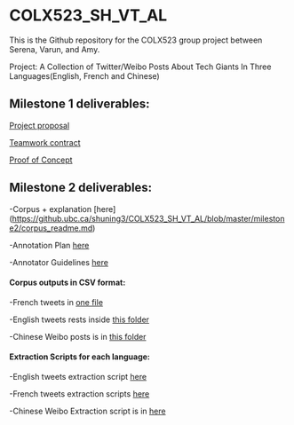 # COLX523_SH_VT_AL

 This is the Github repository for the COLX523 group project between Serena, Varun, and Amy.

 Project: A Collection of Twitter/Weibo Posts About Tech Giants In Three Languages(English, French and Chinese)

## Milestone 1 deliverables:
 
 [Project proposal](https://github.ubc.ca/shuning3/COLX523_SH_VT_AL/blob/master/milestone1/project_proposal.md)
 
 [Teamwork contract](https://github.ubc.ca/shuning3/COLX523_SH_VT_AL/blob/master/milestone1/teamwork_contract.md)
 
 [Proof of Concept](https://github.ubc.ca/shuning3/COLX523_SH_VT_AL/blob/master/milestone1/proof_of_concept.md)
 
 
## Milestone 2 deliverables:

-Corpus + explanation [here] (https://github.ubc.ca/shuning3/COLX523_SH_VT_AL/blob/master/milestone2/corpus_readme.md)

-Annotation Plan [here](https://github.ubc.ca/shuning3/COLX523_SH_VT_AL/blob/amylam/milestone2/annotation_plan.md)

-Annotator Guidelines [here](https://github.ubc.ca/shuning3/COLX523_SH_VT_AL/blob/master/annotator_guidelines.md)

#### Corpus outputs in CSV format:

-French tweets in [one file]( https://github.ubc.ca/shuning3/COLX523_SH_VT_AL/blob/master/data/twitter_french_results_last.csv) 

-English tweets rests inside [this folder](https://github.ubc.ca/shuning3/COLX523_SH_VT_AL/tree/master/data)

-Chinese Weibo posts is in [this folder](https://github.ubc.ca/shuning3/COLX523_SH_VT_AL/tree/amylam/data/ChineseWeiboCorpus)

#### Extraction Scripts for each language:

-English tweets extraction script [here](https://github.ubc.ca/shuning3/COLX523_SH_VT_AL/blob/master/codes/english_tweets.ipynb)

-French tweets extraction scripts [here](https://github.ubc.ca/shuning3/COLX523_SH_VT_AL/blob/master/codes/french_twitter_scraping_final.ipynb)

-Chinese Weibo Extraction script is in [here](
https://github.ubc.ca/shuning3/COLX523_SH_VT_AL/blob/amylam/codes/weibo_extraction_final.py)

